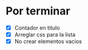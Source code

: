 # Por terminar

- [X] Contador en titulo
- [X] Arreglar css para la lista
- [X] No crear elementos vacios
